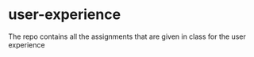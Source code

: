 # user-experience
The repo contains all the assignments that are given in class for the user experience
